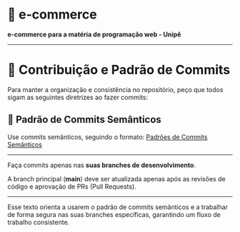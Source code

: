 # 🛒 e-commerce
**e-commerce para a matéria de programação web - Unipê**

---

# 📌 Contribuição e Padrão de Commits

Para manter a organização e consistência no repositório, peço que todos sigam as seguintes diretrizes ao fazer commits:

## 🔄 Padrão de Commits Semânticos
Use commits semânticos, seguindo o formato: [Padrões de Commits Semânticos](https://github.com/iuricode/padroes-de-commits)

---

Faça commits apenas nas **suas branches de desenvolvimento**.

A branch principal (**main**) deve ser atualizada apenas após as revisões de código e aprovação de PRs (Pull Requests).

---

Esse texto orienta a usarem o padrão de commits semânticos e a trabalhar de forma segura nas suas branches específicas, garantindo um fluxo de trabalho consistente.
